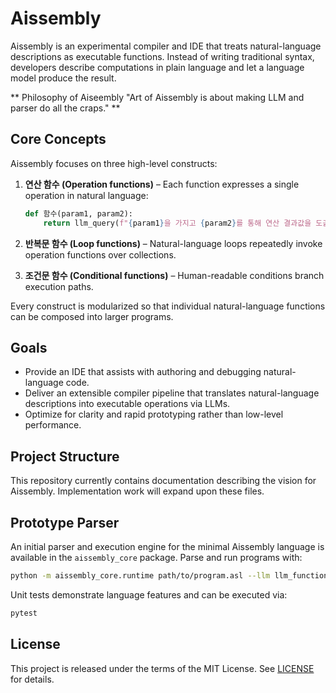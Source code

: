 # Aissembly

Aissembly is an experimental compiler and IDE that treats natural-language descriptions as executable functions. Instead of writing traditional syntax, developers describe computations in plain language and let a language model produce the result.

** Philosophy of Aiseembly "Art of Aissembly is about making LLM and parser do all the craps." **

## Core Concepts

Aissembly focuses on three high-level constructs:

1. **연산 함수 (Operation functions)** – Each function expresses a single operation in natural language:

   ```python
   def 함수(param1, param2):
       return llm_query(f"{param1}을 가지고 {param2}를 통해 연산 결과값을 도출한다.")
   ```

2. **반복문 함수 (Loop functions)** – Natural-language loops repeatedly invoke operation functions over collections.

3. **조건문 함수 (Conditional functions)** – Human-readable conditions branch execution paths.

Every construct is modularized so that individual natural-language functions can be composed into larger programs.

## Goals

- Provide an IDE that assists with authoring and debugging natural-language code.
- Deliver an extensible compiler pipeline that translates natural-language descriptions into executable operations via LLMs.
- Optimize for clarity and rapid prototyping rather than low-level performance.

## Project Structure

This repository currently contains documentation describing the vision for Aissembly. Implementation work will expand upon these files.

## Prototype Parser

An initial parser and execution engine for the minimal Aissembly language is
available in the `aissembly_core` package. Parse and run programs with:

```bash
python -m aissembly_core.runtime path/to/program.asl --llm llm_functions.json
```

Unit tests demonstrate language features and can be executed via:

```bash
pytest
```

## License

This project is released under the terms of the MIT License. See [LICENSE](LICENSE) for details.

